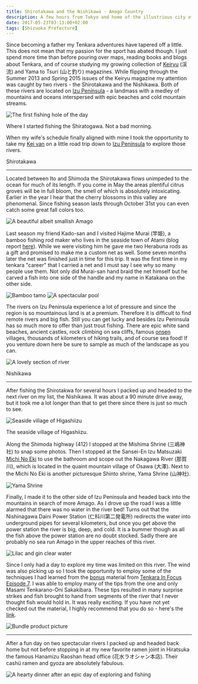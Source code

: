 ```yaml
---
title: Shirotakawa and the Nishikawa - Amago Country
description: A few hours from Tokyo and home of the illustrious city of Hakone is Izu Peninsula and the region is rife with trout streams teeming with Amago...
date: 2017-05-23T03:13:00+02:00
tags: [Shizuoka Prefecture]
---
```

<div class=“text-lg m-2”>
<p class="mb-2">Since becoming a father my Tenkara adventures have tapered off a little. This does not mean that my passion for the sport has abated though. I just spend more time than before pouring over maps, reading books and blogs about Tenkara, and of course studying my growing collection of <a href="https://www.fallfishtenkara.com/keiryu-magazine/" target="_blank" rel="noopener noreferrer" class="text-red-500 hover:bg-red-500 hover:text-white">Keiryu</a> (渓流) and Yama to Tsuri (山と釣り) magazines. While flipping through the Summer 2013 and Spring 2015 issues of the Keiryu magazine my attention was caught by two rivers - the Shirotakawa and the Nishikawa. Both of these rivers are located on <a href="https://www.fallfishtenkara.com/izu-skyline/" target="_blank" rel="noopener noreferrer" class="text-red-500 hover:bg-red-500 hover:text-white">Izu Peninsula</a> - a landmass with a medley of mountains and oceans interspersed with epic beaches and cold mountain streams.</p>

<div class="w-8/12 mx-auto">
<img class="rounded-lg shadow-lg" src="https://fallfish-tenkara-images.s3-us-west-1.amazonaws.com/FfT+-+Shirotakawa+Nishikawa/Shirotakawa-wow.jpg" alt="The first fishing hole of the day" />
<p class="text-center italic">Where I started fishing the Shiratogawa. Not a bad morning.</p>
</div>

<p class="mt-2 mb-2">When my wife's schedule finally aligned with mine I took the opportunity to take my <a href="https://www.fallfishtenkara.com/custom-camper-microvan/" target="_blank" rel="noopener noreferrer" class="text-red-500 hover:bg-red-500 hover:text-white">Kei van</a> on a little road trip down to <a href="https://www.fallfishtenkara.com/black-ship-festival/" target="_blank" rel="noopener noreferrer" class="text-red-500 hover:bg-red-500 hover:text-white">Izu Peninsula</a> to explore those rivers.</p>

<p class="font-semibold text-red-500 text-center">Shirotakawa</p>
<hr />
<p class="mt-2 mb-2">Located between Ito and Shimoda the Shirotakawa flows unimpeded to the ocean for much of its length. If you come in May the areas plentiful citrus groves will be in full bloom, the smell of which is absolutely intoxicating. Earlier in the year I hear that the cherry blossoms in this valley are phenomenal. Since fishing season lasts through October 31st you can even catch some great fall colors too.</p>

<img class="w-8/12 rounded-lg shadow-lg mx-auto" src="https://fallfish-tenkara-images.s3-us-west-1.amazonaws.com/FfT+-+Shirotakawa+Nishikawa/Nishikawa.jpg" alt="A beautiful albeit smallish Amago" />

<p class="mt-2 mb-2">Last season my friend Kado-san and I visited Hajime Murai (竿姫), a bamboo fishing rod maker who lives in the seaside town of Atami (blog report <a href="https://www.fallfishtenkara.com/herabuna/" target="_blank" rel="noopener noreferrer" class="text-red-500 hover:bg-red-500 hover:text-white">here</a>). While we were visiting him he gave me two Herabuna rods as a gift and promised to make me a custom net as well. Some seven months later the net was finished just in time for this trip. It was the first time in my tenkara "career" that I carried a net and I must say I see why so many people use them. Not only did Murai-san hand braid the net himself but he carved a fish into one side of the handle and my name in Katakana on the other side.</p>

<img class="w-8/12 rounded-lg shadow-lg mx-auto" src="https://fallfish-tenkara-images.s3-us-west-1.amazonaws.com/FfT+-+Shirotakawa+Nishikawa/Shirotakawa-bamboo+net.jpg" alt="Bamboo tamo" />

<img class="w-8/12 rounded-lg shadow-lg mx-auto" src="https://fallfish-tenkara-images.s3-us-west-1.amazonaws.com/FfT+-+Shirotakawa+Nishikawa/Nishikawa-cliff+diving+anyone.jpg" alt="A spectacular pool" />

<p class="mt-2 mb-2">The rivers on Izu Peninsula experience a lot of pressure and since the region is so mountainous land is at a premium. Therefore it is difficult to find remote rivers and big fish. Still you can get lucky and besides Izu Peninsula has so much more to offer than just trout fishing. There are epic white sand beaches, ancient castles, rock climbing on sea cliffs, famous <a href="https://www.fallfishtenkara.com/onsens/" target="_blank" rel="noopener noreferrer" class="text-red-500 hover:bg-red-500 hover:text-white">onsen</a> villages, thousands of kilometers of hiking trails, and of course sea food! If you venture down here be sure to sample as much of the landscape as you can.</p>

<img class="w-8/12 rounded-lg shadow-lg mx-auto" src="https://fallfish-tenkara-images.s3-us-west-1.amazonaws.com/FfT+-+Shirotakawa+Nishikawa/Shirotakawa-what+a+day.JPG" alt="A lovely section of river" />

<p class="font-semibold text-red-500 text-center">Nishikawa</p>
<hr />
<p class="mt-2 mb-2">After fishing the Shirotakwa for several hours I packed up and headed to the next river on my list, the Nishikawa. It was about a 90 minute drive away, but it took me a lot longer than that to get there since there is just so much to see.</p>

<div class="w-8/12 mx-auto">
<img class="rounded-lg shadow-lg" src="https://fallfish-tenkara-images.s3-us-west-1.amazonaws.com/FfT+-+Shirotakawa+Nishikawa/Higashiizu-panorama.JPG" alt="Seaside village of Higashiizu" />
<p class="text-center italic">The seaside village of Higashiizu.</p>
</div>

<p class="mt-2 mb-2">Along the Shimoda highway (412) I stopped at the Mishima Shrine (三嶋神社) to snap some photos. Then I stopped at the Sansei-En Izu Matsuzaki <a href="https://www.fallfishtenkara.com/michi-no-eki/" target="_blank" rel="noopener noreferrer" class="text-red-500 hover:bg-red-500 hover:text-white">Michi No Eki</a> to use the bathroom and scope out the Nakagawa River (那賀川), which is located in the quaint mountain village of Osawa (大澤). Next to the Michi No Eki is another picturesque Shinto shrine, Yama Shrine (山神社).</p>

<img class="w-8/12 rounded-lg shadow-lg mx-auto" src="https://fallfish-tenkara-images.s3-us-west-1.amazonaws.com/FfT+-+Shirotakawa+Nishikawa/Sansei-En+Izu+Matsuzaki-Yama+Shrine.JPG" alt="Yama Shrine" />

<p class="mt-2 mb-2">Finally, I made it to the other side of Izu Peninsula and headed back into the mountains in search of more Amago. As I drove up the road I was a little alarmed that there was no water in the river bed! Turns out that the Nishinagawa Daini Power Station (仁科川第二発電所) redirects the water into underground pipes for several kilometers, but once you get above the power station the river is big, deep, and cold. It is a bummer though as all the fish above the power station are no doubt stocked. Sadly there are probably no sea run Amago in the upper reaches of this river.</p>

<img class="w-8/12 rounded-lg shadow-lg mx-auto" src="https://fallfish-tenkara-images.s3-us-west-1.amazonaws.com/FfT+-+Shirotakawa+Nishikawa/Nishikawa-gorgeous+pool.JPG" alt="Lilac and gin clear water" />

<p class="mt-2 mb-2">Since I only had a day to explore my time was limited on this river. The wind was also picking up so I took the opportunity to employ some of the techniques I had learned from the <a href="https://gumroad.com/a/992031859" target="_blank" rel="noopener noreferrer" class="text-red-500 hover:bg-red-500 hover:text-white">bonus</a> material from <a href="https://www.discovertenkara.com/blog/masami_sakakibara_ep7.html" target="_blank" rel="noopener noreferrer" class="text-red-500 hover:bg-red-500 hover:text-white">Tenkara In Focus Episode 7</a>. I was able to employ many of the tips from the one and only Masami Tenkarano-Oni Sakakibara. These tips resulted in many surprise strikes and fish brought to hand from segments of the river that I never thought fish would hold in. It was really exciting. If you have not yet checked out the material, I highly recommend that you do so - here's the <a href="https://gumroad.com/a/992031859" target="_blank" rel="noopener noreferrer" class="text-red-500 hover:bg-red-500 hover:text-white">link</a>.</p>

<img class="w-8/12 rounded-lg shadow-lg mx-auto" src="https://fallfish-tenkara-images.s3-us-west-1.amazonaws.com/FfT+-+Shirotakawa+Nishikawa/BundleProductPic.jpg" alt="Bundle product picture" />

<hr />

<p class="mt-2 mb-2">After a fun day on two spectacular rivers I packed up and headed back home but not before stopping in at my new favorite ramen joint in Hiratsuka the famous Hanamizu Raoshan head office (花水ラオシャン本店). Their cashü ramen and gyoza are absolutely fabulous.</p>

<img class="w-8/12 rounded-lg shadow-lg mx-auto" src="https://fallfish-tenkara-images.s3-us-west-1.amazonaws.com/FfT+-+Shirotakawa+Nishikawa/Hanamizu+Raoshan-ramen.JPG" alt="A hearty dinner after an epic day of exploring and fishing" />
</div>